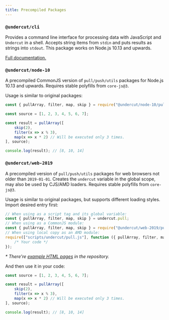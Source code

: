 ```yaml
---
title: Precompiled Packages
---
```


### `@undercut/cli`

Provides a command line interface for processing data with JavaScript and `Undercut` in a shell. Accepts string items from `stdin` and puts results as strings into `stdout`. This package works on Node.js 10.13 and upwards.

[Full documentation.](cli/overview)

### `@undercut/node-10`

A precompiled CommonJS version of `pull/push/utils` packages for Node.js 10.13 and upwards. Requires stable polyfills from `core-js@3`.

Usage is similar to original packages:

```js
const { pullArray, filter, map, skip } = require("@undercut/node-10/pull");

const source = [1, 2, 3, 4, 5, 6, 7];

const result = pullArray([
    skip(2),
    filter(x => x % 3),
    map(x => x * 2) // Will be executed only 3 times.
], source);

console.log(result); // [8, 10, 14]
```

### `@undercut/web-2019`

A precompiled version of `pull/push/utils` packages for web browsers not older than `2019-01-01`. Creates the `undercut` variable in the global scope, may also be used by CJS/AMD loaders. Requires stable polyfills from `core-js@3`.

Usage is similar to original packages, but supports different loading styles. Import desired entry first:

```js
// When using as a script tag and its global variable:
const { pullArray, filter, map, skip } = undercut.pull;
// When using as a CommonJS module:
const { pullArray, filter, map, skip } = require("@undercut/web-2019/pull");
// When using local copy as an AMD module:
require(["scripts/undercut/pull.js"], function ({ pullArray, filter, map, skip }) {
    /* Your code */
});
```

*\* There're [example HTML pages](https://github.com/the-spyke/undercut/tree/master/packages/undercut-web-2019/examples) in the repository.*

And then use it in your code:

```js
const source = [1, 2, 3, 4, 5, 6, 7];

const result = pullArray([
    skip(2),
    filter(x => x % 3),
    map(x => x * 2) // Will be executed only 3 times.
], source);

console.log(result); // [8, 10, 14]
```
